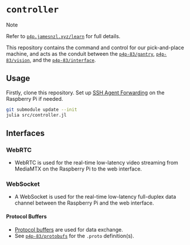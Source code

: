 # `controller`

> [!NOTE]
> Refer to [`p4p.jamesnzl.xyz/learn`](https://p4p.jamesnzl.xyz/learn) for full details.

This repository contains the command and control for our pick-and-place machine, and acts as the conduit between the [`p4p-83/gantry`](https://github.com/p4p-83/gantry), [`p4p-83/vision`](https://github.com/p4p-83/vision), and the [`p4p-83/interface`](https://github.com/p4p-83/interface).

## Usage

Firstly, clone this repository. Set up [SSH Agent Forwarding](https://docs.github.com/en/authentication/connecting-to-github-with-ssh/using-ssh-agent-forwarding) on the Raspberry Pi if needed.

```sh
git submodule update --init
julia src/controller.jl
```

## Interfaces

### WebRTC

- WebRTC is used for the real-time low-latency video streaming from MediaMTX on the Raspberry Pi to the web interface.

### WebSocket

- A WebSocket is used for the real-time low-latency full-duplex data channel between the Raspberry Pi and the web interface.

#### Protocol Buffers

- [Protocol buffers](https://protobuf.dev/overview/) are used for data exchange.
- See [`p4p-83/protobufs`](https://github.com/p4p-83/protobufs) for the `.proto` definition(s).
